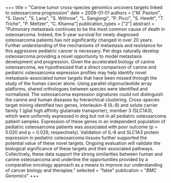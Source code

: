 +++
title = "Canine tumor cross-species genomics uncovers targets linked to osteosarcoma progression"
date = 2009-01-01
authors = ["M. Paoloni", "S. Davis", "S. Lana", "S. Withrow", "L. Sangiorgi", "P. Picci", "S. Hewitt", "T. Triche", "P. Meltzer", "C. Khanna"]
publication_types = ["2"]
abstract = "Pulmonary metastasis continues to be the most common cause of death in osteosarcoma. Indeed, the 5-year survival for newly diagnosed osteosarcoma patients has not significantly changed in over 20 years. Further understanding of the mechanisms of metastasis and resistance for this aggressive pediatric cancer is necessary. Pet dogs naturally develop osteosarcoma providing a novel opportunity to model metastasis development and progression. Given the accelerated biology of canine osteosarcoma, we hypothesized that a direct comparison of canine and pediatric osteosarcoma expression profiles may help identify novel metastasis-associated tumor targets that have been missed through the study of the human cancer alone. Using parallel oligonucleotide array platforms, shared orthologues between species were identified and normalized. The osteosarcoma expression signatures could not distinguish the canine and human diseases by hierarchical clustering. Cross-species target mining identified two genes, interleukin-8 (IL-8) and solute carrier family 1 (glial high affinity glutamate transporter), member 3 (SLC1A3), which were uniformly expressed in dog but not in all pediatric osteosarcoma patient samples. Expression of these genes in an independent population of pediatric osteosarcoma patients was associated with poor outcome (p = 0.020 and p = 0.026, respectively). Validation of IL-8 and SLC1A3 protein expression in pediatric osteosarcoma tissues further supported the potential value of these novel targets. Ongoing evaluation will validate the biological significance of these targets and their associated pathways. Collectively, these data support the strong similarities between human and canine osteosarcoma and underline the opportunities provided by a comparative oncology approach as a means to improve our understanding of cancer biology and therapies."
selected = "false"
publication = "*BMC Genomics*"
+++

